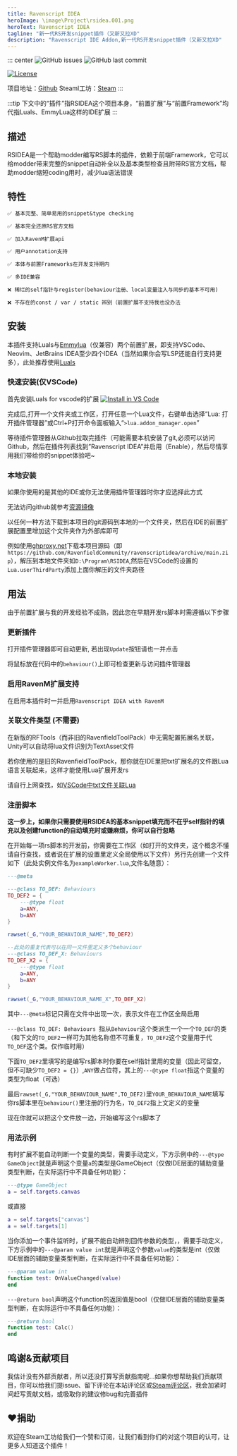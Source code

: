 ```yaml
---
title: Ravenscript IDEA
heroImage: \image\Project\rsidea.001.png
heroText: Ravenscript IDEA
tagline: "新一代RS开发snippet插件（又新又拉XD"
description: "Ravenscript IDE Addon,新一代RS开发snippet插件（又新又拉XD"
---
```


::: center
![GitHub issues](https://img.shields.io/github/issues/RavenfieldCommunity/ravenscriptidea.svg?style=flat-square&) ![GitHub last commit](https://img.shields.io/github/last-commit/RavenfieldCommunity/ravenscriptidea.svg?style=flat-square&)


[![License](https://img.shields.io/badge/%E6%8E%88%E6%9D%83%E5%9F%BA%E4%BA%8E%E8%AE%B8%E5%8F%AF-GPLv3-lightblue.svg?style=for-the-badge&)](https://github.com/RavenfieldCommunity/ravenscriptidea/blob/main/LICENSE)

项目地址：[Github](https://github.com/RavenfieldCommunity/ravenscriptidea/) Steaml工坊：[Steam](https://steamcommunity.com/sharedfiles/filedetails/?id=3160495493)
:::

:::tip
下文中的“插件”指RSIDEA这个项目本身，“前置扩展”与“前置Framework”均代指Luals、EmmyLua这样的IDE扩展
:::

## 描述

RSIDEA是一个帮助modder编写RS脚本的插件，依赖于前端Framework，它可以给modder带来完整的snippet自动补全以及基本类型检查且附带RS官方文档，帮助modder缩短coding用时，减少lua语法错误


## 特性
```md
✅ 基本完整、简单易用的snippet&type checking

✅ 基本完全还原RS官方文档

✅ 加入RavenM扩展api

✅ 用户annotation支持

✅ 本体与前置Frameworks在开发支持期内

✅ 多IDE兼容

❌ 稀烂的self指针与register(behaviour注册、local变量注入与同步的基本不可用)

❌ 不存在的const / var / static 辨别（前置扩展不支持我也没办法
```

## 安装
本插件支持Luals与[Emmylua](https:\\emmylua.github.io)（仅兼容）两个前置扩展，即支持VSCode、Neovim、JetBrains IDEA至少四个IDEA（当然如果你会写LSP还能自行支持更多），此处推荐使用[Luals](https:\\luals.github.io)

### 快速安装(仅VSCode)

首先安装Luals for vscode的扩展 [![Install in VS Code](https://img.shields.io/badge/VS%20Code-Install-blue?style=for-the-badge&logo=visualstudiocode "Install in VS Code")](https://marketplace.visualstudio.com/items?itemName=sumneko.lua)

完成后,打开一个文件夹或工作区，打开任意一个Lua文件，右键单击选择“Lua: 打开插件管理器”或Ctrl+P打开命令面板输入“`>lua.addon_manager.open`”

等待插件管理器从Github拉取完插件（可能需要本机安装了git,必须可以访问Github，然后在插件列表找到”Ravenscript IDEA”并启用（Enable），然后尽情享用我们带给你的snippet体验吧~

### 本地安装

如果你使用的是其他的IDE或你无法使用插件管理器时你才应选择此方式

无法访问github就参考[资源镜像](/cn/RESOURCE.md)

以任何一种方法下载到本项目的git源码到本地的一个文件夹，然后在IDE的前置扩展配置里增加这个文件夹作为外部库即可

例如使用[ghproxy.net](https://ghproxy.net)下载本项目源码（即`https://github.com/RavenfieldCommunity/ravenscriptidea/archive/main.zip`），解压到本地文件夹如`D:\Program\RSIDEA`,然后在VSCode的设置的`Lua.userThirdParty`添加上面你解压的文件夹路径


## 用法

由于前置扩展与我的开发经验不成熟，因此您在早期开发rs脚本时需遵循以下步骤

### 更新插件

打开插件管理器即可自动更新, 若出现`Update`按钮请也一并点击

将鼠标放在代码中的`behaviour()`上即可检查更新与访问插件管理器

### 启用RavenM扩展支持

在启用本插件时一并启用`Ravenscript IDEA with RavenM`

### 关联文件类型 (不需要)

在新版的RFTools（而非旧的RavenfieldToolPack）中无需配置拓展名关联，Unity可以自动将lua文件识别为TextAsset文件

若你使用的是旧的RavenfieldToolPack，那你就在IDE里把txt扩展名的文件跟Lua语言关联起来，这样才能使用Lua扩展开发rs

请自行上网查找，如[VSCode中txt文件关联Lua](https://blog.csdn.net/u012433546/article/details/100566579)

### 注册脚本

**这一步上，如果你只需要使用RSIDEA的基本snippet填充而不在乎self指针的填充以及创建function的自动填充时或嫌麻烦，你可以自行忽略**

在开始每一项rs脚本的开发前，你需要在工作区（如打开的文件夹，这个概念不懂请自行查找，或者说在扩展的设置里定义全局使用以下文件）另行先创建一个文件如下（此处实例文件名为`exampleWorker.lua`,文件名随意）：
```lua
---@meta

---@class TO_DEF: Behaviours 
TO_DEF2 = {
    ---@type float
    a=ANY,
	b=ANY
}

rawset(_G,"YOUR_BEHAVIOUR_NAME",TO_DEF2)

--此处的重复代表可以在同一文件里定义多个behaviour
---@class TO_DEF_X: Behaviours 
TO_DEF_X2 = {
    ---@type float
    a=ANY,
	b=ANY
}

rawset(_G,"YOUR_BEHAVIOUR_NAME_X",TO_DEF_X2)
```

其中`---@meta`标记只需在文件中出现一次，表示文件在工作区全局启用

`---@class TO_DEF: Behaviours `指从`Behaviour`这个类派生一个一个`TO_DEF`的类（和下文的`TO_DEF2`一样可为其他名称但不可重复，`TO_DEF2`这个变量用于代`TO_DEF`这个类。仅作临时用）

下面`TO_DEF2`里填写的是编写rs脚本时你要在self指针里用的变量（因此可留空，但不可缺少`TO_DEF2 = {}`）,`ANY`做占位符，其上的`---@type float`指这个变量的类型为float（可选）

最后`rawset(_G,"YOUR_BEHAVIOUR_NAME",TO_DEF2)`里`YOUR_BEHAVIOUR_NAME`填写你rs脚本里在`behaviour()`里注册的行为名，`TO_DEF2`指上文定义的变量

现在你就可以把这个文件放一边，开始编写这个rs脚本了

### 用法示例

有时扩展不能自动判断一个变量的类型，需要手动定义，下方示例中的`---@type GameObject`就是声明这个变量`a`的类型是GameObject（仅做IDE层面的辅助变量类型判断，在实际运行中不具备任何功能）：
```lua
---@type GameObject
a = self.targets.canvas
```

或直接
```lua
a = self.targets["canvas"]
a = self.targets[1]
```

当你添加一个事件监听时，扩展不能自动辨别回传参数的类型，，需要手动定义，下方示例中的`---@param value int`就是声明这个参数`value`的类型是int（仅做IDE层面的辅助变量类型判断，在实际运行中不具备任何功能）：
```lua
---@param value int
function test: OnValueChanged(value)
end
```

`---@return bool`声明这个function的返回值是bool（仅做IDE层面的辅助变量类型判断，在实际运行中不具备任何功能）：
```lua
---@return bool
function test: Calc()
end
```


## 鸣谢&贡献项目

我估计没有外部贡献者，所以还没打算写贡献指南呢...如果你想帮助我们贡献项目，你可以给我们提issue、留下评论在本站评论区或[Steam评论区](https://steamcommunity.com/sharedfiles/filedetails/?id=3160495493)，我会加紧时间赶写贡献文档，或吸取你的建议修bug和完善插件

## ❤捐助

欢迎在Steam工坊给我们一个赞和订阅，让我们看到你们的对这个项目的认可，让更多人知道这个插件！



